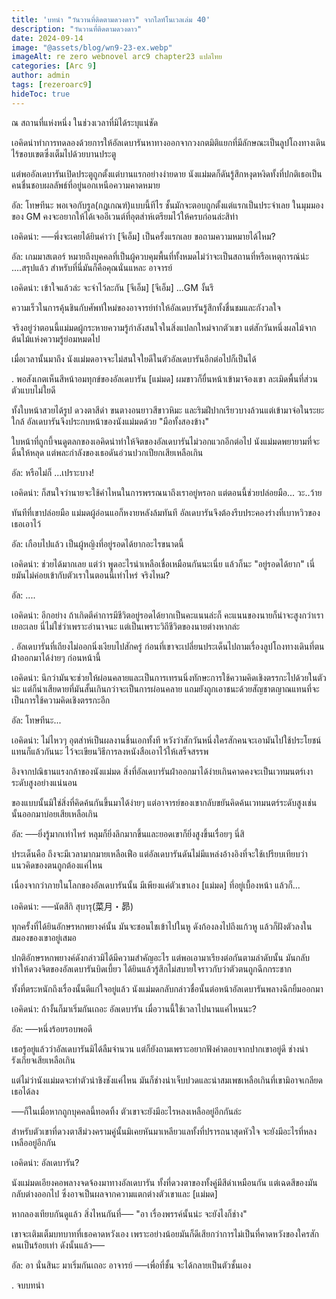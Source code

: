 ```yaml
---
title: 'บทนำ "วันวานที่ติดตามดวงดาว" จากไลท์โนเวลเล่ม 40'
description: "วันวานที่ติดตามดวงดาว"
date: 2024-09-14
image: "@assets/blog/wn9-23-ex.webp"
imageAlt: re zero webnovel arc9 chapter23 แปลไทย
categories: [Arc 9]
author: admin
tags: [rezeroarc9]
hideToc: true
---
```

ณ สถานที่แห่งหนึ่ง ในช่วงเวลาที่มิได้ระบุแน่ชัด

เอคิดน่าทำการทดลองด้วยการให้อัลเดบารันหาทางออกจากวงกตมิติแยกที่มีลักษณะเป็นลูปโถงทางเดินไร้ขอบเขตซึ่งเต็มไปด้วยบานประตู

แต่พออัลเดบารันเปิดประตูถูกตั้งแต่บานแรกอย่างง่ายดาย นังแม่มดก็ดันรู้สึกหงุดหงิดทั้งที่ปกติเธอเป็นคนชื่นชอบผลลัพธ์ที่อยู่นอกเหนือความคาดหมาย

อัล: โทษทีนะ พอเจอกับรูล(กฎเกณฑ์)แบบนี้ทีไร ชั้นมักจะตอบถูกตั้งแต่แรกเป็นประจำเลย ในมุมมองของ GM คงจะอยากให้ได้เจออีเวนต์ที่อุตส่าห์เตรียมไว้ให้ครบก่อนล่ะสิท่า

เอคิดน่า: ──พึ่งจะเคยได้ยินคำว่า [จีเอ็ม] เป็นครั้งแรกเลย ขอถามความหมายได้ไหม?

อัล: เกมมาสเตอร์ หมายถึงบุคคลที่เป็นผู้ควบคุมพื้นที่ทั้งหมดไม่ว่าจะเป็นสถานที่หรือเหตุการณ์น่ะ ....สรุปแล้ว สำหรับที่นี่มันก็คือคุณนั่นแหละ อาจารย์

เอคิดน่า: เข้าใจแล้วล่ะ จะจำไว้ละกัน [จีเอ็ม] [จีเอ็ม] ...GM งั้นรึ

ความเร็วในการคุ้นชินกับศัพท์ใหม่ของอาจารย์ทำให้อัลเดบารันรู้สึกทั้งชื่นชมและกังวลใจ

จริงอยู่ว่าตอนนี้แม่มดผู้กระหายความรู้กำลังสนใจในสิ่งแปลกใหม่จากตัวเขา แต่สักวันหนึ่งผลไม้จากต้นไม้แห่งความรู้ย่อมหมดไป

เมื่อเวลานั้นมาถึง นังแม่มดอาจจะไม่สนใจใยดีในตัวอัลเดบารันอีกต่อไปก็เป็นได้

.
พอสังเกตเห็นสีหน้าอมทุกข์ของอัลเดบารัน [แม่มด] ผมขาวก็ยื่นหน้าเข้ามาจ้องเขา ละเมิดพื้นที่ส่วนตัวแบบไม่ใยดี

ทั้งใบหน้าสวยได้รูป ดวงตาสีดำ ขนตางอนยาวสีขาวหิมะ และริมฝีปากเรียวบางล้วนแต่เข้ามาจ่อในระยะใกล้ อัลเดบารันจึงประกบหน้าของนังแม่มดด้วย "มือทั้งสองข้าง"

ใบหน้าที่ถูกบี้จนดูตลกของเอคิดน่าทำให้จิตของอัลเดบารันไม่วอกแวกอีกต่อไป นังแม่มดพยายามที่จะดิ้นให้หลุด แต่พละกำลังของเธอดันอ่วนปวกเปียกเสียเหลือเกิน

อัล: หรือไม่ก็ ...เปราะบาง!

เอคิดน่า: ก็สนใจว่านายจะใช้คำไหนในการพรรณนาถึงเราอยู่หรอก แต่ตอนนี้ช่วยปล่อยมือ... วะ..ว้าย

ทันทีที่เขาปล่อยมือ แม่มดผู้อ่อนแอก็หงายหลังล้มทันที อัลเดบารันจึงต้องรีบประคองร่างที่เบาหวิวของเธอเอาไว้

อัล: เกือบไปแล้ว เป็นผู้หญิงที่อยู่รอดได้ยากอะไรขนาดนี้

เอคิดน่า: ช่วยได้มากเลย แต่ว่า พูดอะไรน่าเหลือเชื่อเหมือนกันนะเนี่ย แล้วก็นะ "อยู่รอดได้ยาก" เนี่ยมันไม่ค่อยเข้ากับตัวเราในตอนนี้เท่าไหร่ จริงไหม?

อัล: ....

เอคิดน่า: อีกอย่าง ถ้าเกิดตีค่าการมีชีวิตอยู่รอดได้ยากเป็นคะแนนล่ะก็ คะแนนของนายก็น่าจะสูงกว่าเราเยอะเลย นี่ไม่ใช่ว่าเพราะอำนาจนะ แต่เป็นเพราะวิถีชีวิตของนายต่างหากล่ะ

.
อัลเดบารันที่เถียงไม่ออกนิ่งเงียบไปสักครู่ ก่อนที่เขาจะเปลี่ยนประเด็นไปถามเรื่องลูปโถงทางเดินที่ตนฝ่าออกมาได้ง่ายๆ ก่อนหน้านี้

เอคิดน่า: นึกว่ามันจะช่วยให้ผ่อนคลายและเป็นการเทรนนิ่งทักษะการใช้ความคิดเชิงตรรกะไปด้วยในตัวน่ะ แต่ก็น่าเสียดายที่มันสั้นเกินกว่าจะเป็นการผ่อนคลาย แถมยังถูกเอาชนะด้วยสัญชาตญาณแทนที่จะเป็นการใช้ความคิดเชิงตรรกะอีก

อัล: โทษทีนะ...

เอคิดน่า: ไม่ไหวๆ อุตส่าห์เป็นผลงานชิ้นเอกทั้งที หวังว่าสักวันหนึ่งใครสักคนจะเอามันไปใช้ประโยชน์แทนก็แล้วกันนะ ไว้จะเขียนวิธีการลงหนังสือเอาไว้ให้เสร็จสรรพ

อิงจากปณิธานแรงกล้าของนังแม่มด สิ่งที่อัลเดบารันฝ่าออกมาได้ง่ายเกินคาดคงจะเป็นเวทมนตร์เงาระดับสูงอย่างแน่นอน

ของแบบนั้นมิใช่สิ่งที่คิดค้นกันขึ้นมาได้ง่ายๆ แต่อาจารย์ของเขากลับขยันคิดค้นเวทมนตร์ระดับสูงเช่นนั้นออกมาบ่อยเสียเหลือเกิน

อัล: ──ยิ่งรู้มากเท่าไหร่ หลุมก็ยิ่งลึกมากขึ้นและยอดเขาก็ยิ่งสูงขึ้นเรื่อยๆ นี่สิ

ประเด็นคือ ถึงจะมีเวลามากมายเหลือเฟือ แต่อัลเดบารันดันไม่มีแหล่งอ้างอิงที่จะใช้เปรียบเทียบว่าแนวคิดของตนถูกต้องแค่ไหน

เนื่องจากว่าภายในโลกของอัลเดบารันนั้น มีเพียงแค่ตัวเขาเอง [แม่มด] ที่อยู่เบื้องหน้า แล้วก็...

เอคิดน่า: ──นัตสึกิ สุบารุ(菜月・昴)

ทุกครั้งที่ได้ยินอักษรหกพยางค์นั้น มันจะชอนไชเข้าไปในหู ดังก้องลงไปถึงแก้วหู แล้วก็ฝังตัวลงในสมองของเขาอยู่เสมอ

ปกติอักษรหกพยางค์ดังกล่าวมิได้มีความสำคัญอะไร แต่พอเอามาเรียงต่อกันตามลำดับนั้น มันกลับทำให้ดวงจิตของอัลเดบารันบิดเบี้ยว ได้ยินแล้วรู้สึกไม่สบายใจราวกับว่าตัวตนถูกฉีกกระชาก

ทั้งที่ตระหนักถึงเรื่องนั้นดีแก่ใจอยู่แล้ว นังแม่มดกลับกล่าวชื่อนั้นต่อหน้าอัลเดบารันพลางฉีกยิ้มออกมา

เอคิดน่า: ถ้างั้นก็มาเริ่มกันเถอะ อัลเดบารัน เมื่อวานนี้ใช้เวลาไปนานแค่ไหนนะ?

อัล: ──หนึ่งร้อยรอบพอดี

เธอรู้อยู่แล้วว่าอัลเดบารันมิได้ลืมจำนวน แต่ก็ยังถามเพราะอยากฟังคำตอบจากปากเขาอยู่ดี ช่างน่ารังเกียจเสียเหลือเกิน

แต่ไม่ว่านังแม่มดจะทำตัวน่าชิงชังแค่ไหน มันก็ช่างน่าเจ็บปวดและน่าสมเพชเหลือเกินที่เขามิอาจเกลียดเธอได้ลง

──ก็ในเมื่อหากถูกบุคคลนี้ทอดทิ้ง ตัวเขาจะยังมีอะไรหลงเหลืออยู่อีกกันล่ะ

สำหรับตัวเขาที่ดวงตาสีม่วงครามคู่นั้นมิเคยหันมาเหลียวแลทั้งที่ปรารถนาสุดหัวใจ จะยังมีอะไรที่หลงเหลืออยู่อีกกัน

เอคิดน่า: อัลเดบารัน?

นังแม่มดเอียงคอพลางจดจ้องมาทางอัลเดบารัน ทั้งที่ดวงตาของทั้งคู่มีสีดำเหมือนกัน แต่เฉดสีของมันกลับต่างออกไป ซึ่งอาจเป็นผลจากความแตกต่างตัวเขาและ [แม่มด]

หากลองเทียบกันดูแล้ว สิ่งไหนกันที่── "อา เรื่องพรรค์นั้นน่ะ จะยังไงก็ช่าง"

เขาจะเติมเต็มบทบาทที่เธอคาดหวังเอง เพราะอย่างน้อยมันก็ดีเสียกว่าการไม่เป็นที่คาดหวังของใครสักคนเป็นร้อยเท่า ดังนั้นแล้ว──

อัล: อา นั่นสินะ มาเริ่มกันเถอะ อาจารย์ ──เพื่อที่ชั้น จะได้กลายเป็นตัวชั้นเอง

.
จบบทนำ
